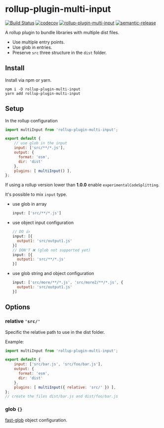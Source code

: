 # rollup-plugin-multi-input

[![Build Status](https://travis-ci.org/alfredosalzillo/rollup-plugin-multi-input.svg?branch=master)](https://travis-ci.org/alfredosalzillo/rollup-plugin-multi-input)
[![codecov](https://codecov.io/gh/alfredosalzillo/rollup-plugin-multi-input/branch/master/graph/badge.svg)](https://codecov.io/gh/alfredosalzillo/rollup-plugin-multi-input)
[![rollup-plugin-multi-input](https://img.shields.io/badge/plugin-v1.0-blue.svg)](https://www.npmjs.com/package/rollup-plugin-multi-input)
[![semantic-release](https://img.shields.io/badge/%20%20%F0%9F%93%A6%F0%9F%9A%80-semantic--release-e10079.svg)](https://github.com/semantic-release/semantic-release)

A rollup plugin to bundle libraries with multiple dist files.

* Use multiple entry points.
* Use glob in entries.
* Preserve `src` three structure in the `dist` folder.

## Install
Install via npm or yarn.
```
npm i -D rollup-plugin-multi-input
yarn add rollup-plugin-multi-input
```
## Setup
In the rollup configuration
```js
import multiInput from 'rollup-plugin-multi-input';

export default {
    // use glob in the input
    input: ['src/**/*.js'],
    output: {
      format: 'esm',
      dir: 'dist'
    },
    plugins: [ multiInput() ],
};
```
If using a rollup version lower than **1.0.0**
enable `experimentalCodeSplitting`.

It's possible to mix `input` type.
* use glob in array
    ```js
    input: ['src/**/*.js']
    ```
* use object input configuration
    ```js
    // DO 👍
    input: [{
      output1: 'src/output1.js'
    }]
    // DON'T ❌ (glob not supported yet)
    input: [{
      output1: 'src/**/*.js'
    }]
    ```
* use glob string and object configuration
    ```js
    input: ['src/more/**/*.js', 'src/more2/**/*.js', {
      output1: 'src/output1.js'
    }]
   ```

## Options

### relative `'src/'`
Specific the relative path to use in the dist folder.

Example:
```js
import multiInput from 'rollup-plugin-multi-input';

export default {
    input: ['src/bar.js', 'src/foo/bar.js'],
    output: {
      format: 'esm',
      dir: 'dist'
    },
    plugins: [ multiInput({ relative: 'src/' }) ],
};
// create the files dist/bar.js and dist/foo/bar.js
```
 
### glob `{}`
[fast-glob](https://github.com/mrmlnc/fast-glob) object configuration.
